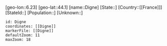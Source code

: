 ﻿---
location: [44.1,6.23]
mapzoom: [7,12] 
mapmarker: city 
type: City
tags:
- geo/City


SpocWebEntityId: 29793
isDeleted: false
confidential: public

---
[geo-lon::6.23]
[geo-lat::44.1]
[name::Digne]
[State::]
[Country::[[France]]]
[StateId::]
[Population::]
[Unknown::]


```leaflet
id: Digne
coordinates: [[Digne]]
markerFile: [[Digne]]
defaultZoom: 11 
maxZoom: 18
```
